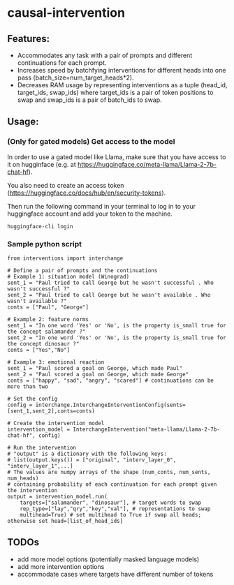 # causal-intervention

## Features:
- Accommodates any task with a pair of prompts and different continuations for each prompt.
- Increases speed by batchfying interventions for different heads into one pass (batch_size=num_target_heads\*2).
- Decreases RAM usage by representing interventions as a tuple (head_id, target_ids, swap_ids) where target_ids is a pair of token positions to swap and swap_ids is a pair of batch_ids to swap.

## Usage:
### (Only for gated models) Get access to the model
In order to use a gated model like Llama, make sure that you have access to it on hugginface (e.g. at https://huggingface.co/meta-llama/Llama-2-7b-chat-hf).

You also need to create an access token (https://huggingface.co/docs/hub/en/security-tokens).

Then run the following command in your terminal to log in to your huggingface account and add your token to the machine.
```{shell}
huggingface-cli login
```

### Sample python script
```{python}
from interventions import interchange

# Define a pair of prompts and the continuations
# Example 1: situation model (Winograd)
sent_1 = "Paul tried to call George but he wasn't successful . Who wasn't successful ?"
sent_2 = "Paul tried to call George but he wasn't available . Who wasn't available ?"
conts = ["Paul", "George"]

# Example 2: feature norms
sent_1 = "In one word 'Yes' or 'No', is the property is_small true for the concept salamander ?"
sent_2 = "In one word 'Yes' or 'No', is the property is_small true for the concept dinosaur ?"
conts = ["Yes","No"] 

# Example 3: emotional reaction
sent_1 = "Paul scored a goal on George, which made Paul"
sent_2 = "Paul scored a goal on George, which made George"
conts = ["happy", "sad", "angry", "scared"] # continuations can be more than two

# Set the config
config = interchange.InterchangeInterventionConfig(sents=[sent_1,sent_2],conts=conts)

# Create the intervention model
intervention_model = InterchangeIntervention("meta-llama/Llama-2-7b-chat-hf", config)

# Run the intervention
# "output" is a dictionary with the following keys:
# list(output.keys()) = ["original", "interv_layer_0", "interv_layer_1",...]
# The values are numpy arrays of the shape (num_conts, num_sents, num_heads) 
# containing probability of each continuation for each prompt given the intervention
output = intervention_model.run(
    targets=["salamander", "dinosaur"], # target words to swap
    rep_type=["lay","qry","key","val"], # representations to swap
    multihead=True) # set multihead to True if swap all heads; otherwise set head=[list_of_head_ids]
```

## TODOs
- add more model options (potentially masked language models)
- add more intervention options
- accommodate cases where targets have different number of tokens